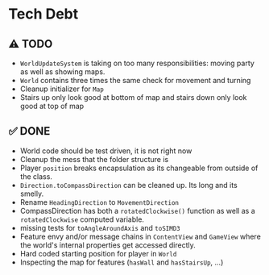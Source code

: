 # Tech Debt

## ⚠️ TODO
- `WorldUpdateSystem` is taking on too many responsibilities: moving party as well as showing maps.
- `World` contains three times the same check for movement and turning
- Cleanup initializer for `Map`
- Stairs up only look good at bottom of map and stairs down only look good at top of map

## ✅ DONE

- World code should be test driven, it is not right now
- Cleanup the mess that the folder structure is
- Player `position` breaks encapsulation as its changeable from outside of the class.
- `Direction.toCompassDirection` can be cleaned up. Its long and its smelly.
- Rename `HeadingDirection` to `MovementDirection`
- CompassDirection has both a `rotatedClockwise()` function as well as a `rotatedClockwise` computed variable.
- missing tests for `toAngleAroundAxis` and `toSIMD3`
- Feature envy and/or message chains in `ContentView` and `GameView` where the world's internal properties get accessed directly.
- Hard coded starting position for player in `World`
- Inspecting the map for features (`hasWall` and `hasStairsUp`, ...)
